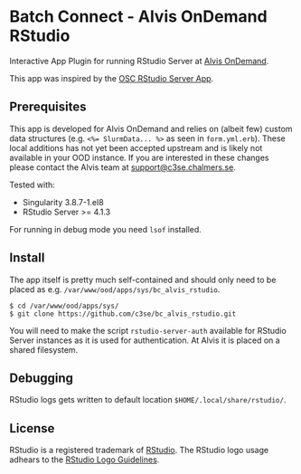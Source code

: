 # Batch Connect - Alvis OnDemand RStudio

Interactive App Plugin for running RStudio Server at [Alvis OnDemand](https://portal.c3se.chalmers.se).

This app was inspired by the [OSC RStudio Server App](https://github.com/OSC/bc_osc_rstudio_server).

## Prerequisites

This app is developed for Alvis OnDemand and relies on (albeit few) custom data
structures (e.g. `<%= SlurmData... %>` as seen in `form.yml.erb`). These local
additions has not yet been accepted upstream and is likely not available in
your OOD instance. If you are interested in these changes please contact the
Alvis team at support@c3se.chalmers.se.

Tested with:
* Singularity 3.8.7-1.el8
* RStudio Server >= 4.1.3

For running in debug mode you need `lsof` installed.

## Install
The app itself is pretty much self-contained and should only need to be placed
as e.g. `/var/www/ood/apps/sys/bc_alvis_rstudio`.

```
$ cd /var/www/ood/apps/sys/
$ git clone https://github.com/c3se/bc_alvis_rstudio.git
```

You will need to make the script `rstudio-server-auth` available for RStudio
Server instances as it is used for authentication. At Alvis it is placed on a
shared filesystem.

## Debugging
RStudio logs gets written to default location `$HOME/.local/share/rstudio/`.

## License
RStudio is a registered trademark of
[RStudio](https://www.rstudio.com/about/trademark/). The RStudio logo usage
adhears to the [RStudio Logo Guidelines](https://www.rstudio.com/about/logos/).
